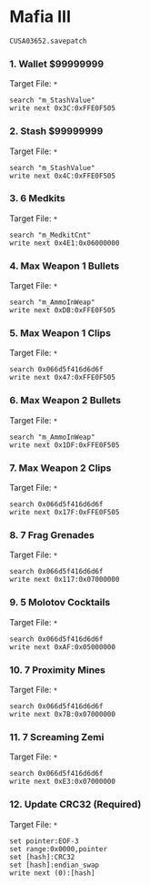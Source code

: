 #  Mafia III

`CUSA03652.savepatch`

### 1. Wallet $99999999

Target File: `*`

```
search "m_StashValue"
write next 0x3C:0xFFE0F505
```

### 2. Stash $99999999

Target File: `*`

```
search "m_StashValue"
write next 0x4C:0xFFE0F505
```

### 3. 6 Medkits

Target File: `*`

```
search "m_MedkitCnt"
write next 0x4E1:0x06000000
```

### 4. Max Weapon 1 Bullets

Target File: `*`

```
search "m_AmmoInWeap"
write next 0xDB:0xFFE0F505
```

### 5. Max Weapon 1 Clips

Target File: `*`

```
search 0x066d5f416d6d6f
write next 0x47:0xFFE0F505
```

### 6. Max Weapon 2 Bullets

Target File: `*`

```
search "m_AmmoInWeap"
write next 0x1DF:0xFFE0F505
```

### 7. Max Weapon 2 Clips

Target File: `*`

```
search 0x066d5f416d6d6f
write next 0x17F:0xFFE0F505
```

### 8. 7 Frag Grenades

Target File: `*`

```
search 0x066d5f416d6d6f
write next 0x117:0x07000000
```

### 9. 5 Molotov Cocktails

Target File: `*`

```
search 0x066d5f416d6d6f
write next 0xAF:0x05000000
```

### 10. 7 Proximity Mines

Target File: `*`

```
search 0x066d5f416d6d6f
write next 0x7B:0x07000000
```

### 11. 7 Screaming Zemi

Target File: `*`

```
search 0x066d5f416d6d6f
write next 0xE3:0x07000000
```

### 12. Update CRC32 (Required)

Target File: `*`

```
set pointer:EOF-3
set range:0x0000,pointer
set [hash]:CRC32
set [hash]:endian_swap
write next (0):[hash]
```

